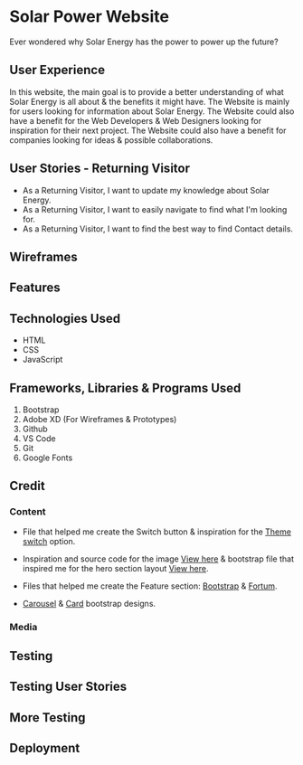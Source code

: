 # Solar Power Website

Ever wondered why Solar Energy has the power to power up the future?

## User Experience

In this website, the main goal is to provide a better understanding of what Solar Energy is all about & the benefits it might have. The Website is mainly for users looking for information about Solar Energy. The Website could also have a benefit for the Web Developers & Web Designers looking for inspiration for their next project.
The Website could also have a benefit for companies looking for ideas & possible collaborations.

## User Stories - Returning Visitor

- As a Returning Visitor, I want to update my knowledge about Solar Energy.
- As a Returning Visitor, I want to easily navigate to find what I'm looking for.
- As a Returning Visitor, I want to find the best way to find Contact details.

## Wireframes

## Features

## Technologies Used
* HTML
* CSS
* JavaScript

## Frameworks, Libraries & Programs Used
1. Bootstrap
2. Adobe XD (For Wireframes & Prototypes)
3. Github
4. VS Code
5. Git
6. Google Fonts

## Credit

### Content
 * File that helped me create the Switch button & inspiration for the [Theme switch](https://medium.com/@haxzie/dark-and-light-theme-switcher-using-css-variables-and-pure-javascript-zocada-dd0059d72fa2) option.

 * Inspiration and source code for the image [View here](https://www.freepik.com/free-vector/active-people-bikes-windmills-house-with-solar-panel-rooftop-flat-illustration_11235236.htm#page=1&query=solar%20panel&position=1) & bootstrap file that inspired me for the hero section layout [View here](https://getbootstrap.com/docs/5.0/examples/heroes/).

 * Files that helped me create the Feature section: [Bootstrap](https://getbootstrap.com/docs/5.1/components/card/#card-layout) &
 [Fortum](https://www.fortum.com/about-us/our-company/our-energy-production/solar-power-unlimited-source-energy).

 * [Carousel](https://getbootstrap.com/docs/5.1/components/carousel/#with-controls) & [Card](https://getbootstrap.com/docs/5.1/components/card/#header-and-footer) bootstrap designs.
### Media

## Testing

## Testing User Stories

## More Testing

## Deployment
